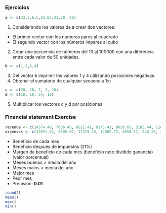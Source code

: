 ### Ejercicios

```r
a <- c(23,3,6,5,22,64,31,20, 22)
```

1. Considerando los valores de **a** crear dos vectores:
* El primer vector con los números pares al cuadrado
* El segundo vector con los números impares al cubo
2. Crear una secuencia de números del 10 al 100000 con una diferencia entre cada valor de 50 unidades.

```r
b <- c(1,2,3,4)
```
3. Del vector b imprimir los valores 1 y 4 utilizando posiciones negativas.
4. Obtener el sumatorio de cualquier secuencia 1:n
```r
c <- c(20, 20, 7, 3, 20)
d <- c(10, 10, 64, 10)
```

5. Multiplicar los vectores c y d por posiciones

### Financial statement Exercise
```r
revenue <- c(14574.49, 7606.46, 8611.41, 9175.41, 8058.65, 8105.44, 11496.28, 9766.09, 10305.32, 14379.96, 10713.97, 15433.50)
expenses <- c(12051.82, 5695.07, 12319.20, 12089.72, 8658.57, 840.20, 3285.73, 5821.12, 6976.93, 16618.61, 10054.37, 3803.96)
```
* Beneficio de cada mes
* Beneficio después de impuestos (21%)
* Margen de beneficio de cada mes (beneficio neto dividido ganancia) (valor porcentual)
* Meses buenos > media del año
* Meses malos < media del año
* Mejor mes
* Peor mes
* Precisión: <strong>0.01</strong>
```r
round()
mean()
max()
min()
```
